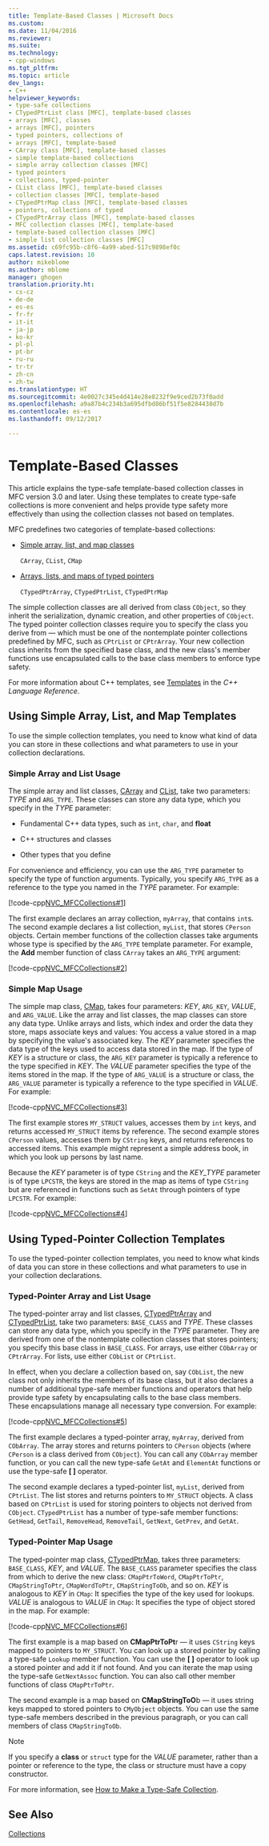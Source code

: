 ```yaml
---
title: Template-Based Classes | Microsoft Docs
ms.custom: 
ms.date: 11/04/2016
ms.reviewer: 
ms.suite: 
ms.technology:
- cpp-windows
ms.tgt_pltfrm: 
ms.topic: article
dev_langs:
- C++
helpviewer_keywords:
- type-safe collections
- CTypedPtrList class [MFC], template-based classes
- arrays [MFC], classes
- arrays [MFC], pointers
- typed pointers, collections of
- arrays [MFC], template-based
- CArray class [MFC], template-based classes
- simple template-based collections
- simple array collection classes [MFC]
- typed pointers
- collections, typed-pointer
- CList class [MFC], template-based classes
- collection classes [MFC], template-based
- CTypedPtrMap class [MFC], template-based classes
- pointers, collections of typed
- CTypedPtrArray class [MFC], template-based classes
- MFC collection classes [MFC], template-based
- template-based collection classes [MFC]
- simple list collection classes [MFC]
ms.assetid: c69fc95b-c8f6-4a99-abed-517c9898ef0c
caps.latest.revision: 10
author: mikeblome
ms.author: mblome
manager: ghogen
translation.priority.ht:
- cs-cz
- de-de
- es-es
- fr-fr
- it-it
- ja-jp
- ko-kr
- pl-pl
- pt-br
- ru-ru
- tr-tr
- zh-cn
- zh-tw
ms.translationtype: HT
ms.sourcegitcommit: 4e0027c345e4d414e28e8232f9e9ced2b73f0add
ms.openlocfilehash: a9a87b4c234b3a695dfbd86bf51f5e8284438d7b
ms.contentlocale: es-es
ms.lasthandoff: 09/12/2017

---
```

# <a name="template-based-classes"></a>Template-Based Classes
This article explains the type-safe template-based collection classes in MFC version 3.0 and later. Using these templates to create type-safe collections is more convenient and helps provide type safety more effectively than using the collection classes not based on templates.  
  
 MFC predefines two categories of template-based collections:  
  
-   [Simple array, list, and map classes](#_core_using_simple_array.2c_.list.2c_.and_map_templates)  
  
     `CArray`, `CList`, `CMap`  
  
-   [Arrays, lists, and maps of typed pointers](#_core_using_typed.2d.pointer_collection_templates)  
  
     `CTypedPtrArray`, `CTypedPtrList`, `CTypedPtrMap`  
  
 The simple collection classes are all derived from class `CObject`, so they inherit the serialization, dynamic creation, and other properties of `CObject`. The typed pointer collection classes require you to specify the class you derive from — which must be one of the nontemplate pointer collections predefined by MFC, such as `CPtrList` or `CPtrArray`. Your new collection class inherits from the specified base class, and the new class's member functions use encapsulated calls to the base class members to enforce type safety.  
  
 For more information about C++ templates, see [Templates](../cpp/templates-cpp.md) in the *C++ Language Reference*.  
  
##  <a name="_core_using_simple_array.2c_.list.2c_.and_map_templates"></a> Using Simple Array, List, and Map Templates  
 To use the simple collection templates, you need to know what kind of data you can store in these collections and what parameters to use in your collection declarations.  
  
###  <a name="_core_simple_array_and_list_usage"></a> Simple Array and List Usage  
 The simple array and list classes, [CArray](../mfc/reference/carray-class.md) and [CList](../mfc/reference/clist-class.md), take two parameters: *TYPE* and `ARG_TYPE`. These classes can store any data type, which you specify in the *TYPE* parameter:  
  
-   Fundamental C++ data types, such as `int`, `char`, and **float**  
  
-   C++ structures and classes  
  
-   Other types that you define  
  
 For convenience and efficiency, you can use the `ARG_TYPE` parameter to specify the type of function arguments. Typically, you specify `ARG_TYPE` as a reference to the type you named in the *TYPE* parameter. For example:  
  
 [!code-cpp[NVC_MFCCollections#1](../mfc/codesnippet/cpp/template-based-classes_1.cpp)]  
  
 The first example declares an array collection, `myArray`, that contains `int`s. The second example declares a list collection, `myList`, that stores `CPerson` objects. Certain member functions of the collection classes take arguments whose type is specified by the `ARG_TYPE` template parameter. For example, the **Add** member function of class `CArray` takes an `ARG_TYPE` argument:  
  
 [!code-cpp[NVC_MFCCollections#2](../mfc/codesnippet/cpp/template-based-classes_2.cpp)]  
  
###  <a name="_core_simple_map_usage"></a> Simple Map Usage  
 The simple map class, [CMap](../mfc/reference/cmap-class.md), takes four parameters: *KEY*, `ARG_KEY`, *VALUE*, and `ARG_VALUE`. Like the array and list classes, the map classes can store any data type. Unlike arrays and lists, which index and order the data they store, maps associate keys and values: You access a value stored in a map by specifying the value's associated key. The *KEY* parameter specifies the data type of the keys used to access data stored in the map. If the type of *KEY* is a structure or class, the `ARG_KEY` parameter is typically a reference to the type specified in *KEY*. The *VALUE* parameter specifies the type of the items stored in the map. If the type of `ARG_VALUE` is a structure or class, the `ARG_VALUE` parameter is typically a reference to the type specified in *VALUE*. For example:  
  
 [!code-cpp[NVC_MFCCollections#3](../mfc/codesnippet/cpp/template-based-classes_3.cpp)]  
  
 The first example stores `MY_STRUCT` values, accesses them by `int` keys, and returns accessed `MY_STRUCT` items by reference. The second example stores `CPerson` values, accesses them by `CString` keys, and returns references to accessed items. This example might represent a simple address book, in which you look up persons by last name.  
  
 Because the *KEY* parameter is of type `CString` and the *KEY_TYPE* parameter is of type `LPCSTR`, the keys are stored in the map as items of type `CString` but are referenced in functions such as `SetAt` through pointers of type `LPCSTR`. For example:  
  
 [!code-cpp[NVC_MFCCollections#4](../mfc/codesnippet/cpp/template-based-classes_4.cpp)]  
  
##  <a name="_core_using_typed.2d.pointer_collection_templates"></a> Using Typed-Pointer Collection Templates  
 To use the typed-pointer collection templates, you need to know what kinds of data you can store in these collections and what parameters to use in your collection declarations.  
  
###  <a name="_core_typed.2d.pointer_array_and_list_usage"></a> Typed-Pointer Array and List Usage  
 The typed-pointer array and list classes, [CTypedPtrArray](../mfc/reference/ctypedptrarray-class.md) and [CTypedPtrList](../mfc/reference/ctypedptrlist-class.md), take two parameters: `BASE_CLASS` and *TYPE*. These classes can store any data type, which you specify in the *TYPE* parameter. They are derived from one of the nontemplate collection classes that stores pointers; you specify this base class in `BASE_CLASS`. For arrays, use either `CObArray` or `CPtrArray`. For lists, use either `CObList` or `CPtrList`.  
  
 In effect, when you declare a collection based on, say `CObList`, the new class not only inherits the members of its base class, but it also declares a number of additional type-safe member functions and operators that help provide type safety by encapsulating calls to the base class members. These encapsulations manage all necessary type conversion. For example:  
  
 [!code-cpp[NVC_MFCCollections#5](../mfc/codesnippet/cpp/template-based-classes_5.cpp)]  
  
 The first example declares a typed-pointer array, `myArray`, derived from `CObArray`. The array stores and returns pointers to `CPerson` objects (where `CPerson` is a class derived from `CObject`). You can call any `CObArray` member function, or you can call the new type-safe `GetAt` and `ElementAt` functions or use the type-safe **[ ]** operator.  
  
 The second example declares a typed-pointer list, `myList`, derived from `CPtrList`. The list stores and returns pointers to `MY_STRUCT` objects. A class based on `CPtrList` is used for storing pointers to objects not derived from `CObject`. `CTypedPtrList` has a number of type-safe member functions: `GetHead`, `GetTail`, `RemoveHead`, `RemoveTail`, `GetNext`, `GetPrev`, and `GetAt`.  
  
###  <a name="_core_typed.2d.pointer_map_usage"></a> Typed-Pointer Map Usage  
 The typed-pointer map class, [CTypedPtrMap](../mfc/reference/ctypedptrmap-class.md), takes three parameters: `BASE_CLASS`, *KEY*, and *VALUE*. The `BASE_CLASS` parameter specifies the class from which to derive the new class: `CMapPtrToWord`, `CMapPtrToPtr`, `CMapStringToPtr`, `CMapWordToPtr`, `CMapStringToOb`, and so on. *KEY* is analogous to *KEY* in `CMap`: It specifies the type of the key used for lookups. *VALUE* is analogous to *VALUE* in `CMap`: It specifies the type of object stored in the map. For example:  
  
 [!code-cpp[NVC_MFCCollections#6](../mfc/codesnippet/cpp/template-based-classes_6.cpp)]  
  
 The first example is a map based on **CMapPtrToPt**r — it uses `CString` keys mapped to pointers to `MY_STRUCT`. You can look up a stored pointer by calling a type-safe `Lookup` member function. You can use the **[ ]** operator to look up a stored pointer and add it if not found. And you can iterate the map using the type-safe `GetNextAssoc` function. You can also call other member functions of class `CMapPtrToPtr`.  
  
 The second example is a map based on **CMapStringToO**b — it uses string keys mapped to stored pointers to `CMyObject` objects. You can use the same type-safe members described in the previous paragraph, or you can call members of class `CMapStringToOb`.  
  
> [!NOTE]
>  If you specify a **class** or `struct` type for the *VALUE* parameter, rather than a pointer or reference to the type, the class or structure must have a copy constructor.  
  
 For more information, see [How to Make a Type-Safe Collection](../mfc/how-to-make-a-type-safe-collection.md).  
  
## <a name="see-also"></a>See Also  
 [Collections](../mfc/collections.md)


